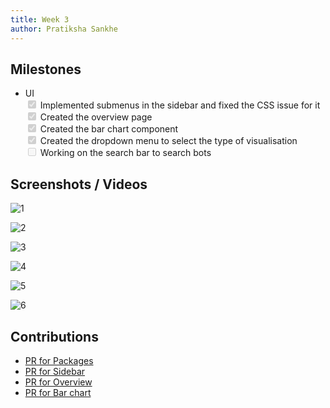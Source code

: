 ```yaml
---
title: Week 3
author: Pratiksha Sankhe
---
```


## Milestones

<ul>
  <li>UI</li>
  <input type="checkbox" disabled="" checked="true"/> Implemented submenus in the sidebar and fixed the CSS issue for it<br/>
  <input type="checkbox" disabled="" checked="true"/> Created the overview page<br/>
  <input type="checkbox" disabled="" checked="true"/> Created the bar chart component<br/>
   <input type="checkbox" disabled="" checked="true"/> Created the dropdown menu to select the type of visualisation<br/>
  <input type="checkbox" disabled="" /> Working on the search bar to search bots<br/>
</ul>

## Screenshots / Videos

![1](https://github.com/Code4GovTech/c4gt-milestones/assets/84843461/772557b9-d4e8-4744-9399-a5a033c79b17)
<br/>

![2](https://github.com/Code4GovTech/c4gt-milestones/assets/84843461/412044eb-2e62-479a-a3ef-a91a1ad26bdb)
<br/>

![3](https://github.com/Code4GovTech/c4gt-milestones/assets/84843461/a7621b82-6362-40a6-893f-52dd07e2b6f3)
<br/>

![4](https://github.com/Code4GovTech/c4gt-milestones/assets/84843461/dcb3132e-5b75-42ad-a108-61c270e44870)
<br/>

![5](https://github.com/Code4GovTech/c4gt-milestones/assets/84843461/ac1f5110-59e1-4063-907b-ccb3688fb6d3)
<br/>

![6](https://github.com/Code4GovTech/c4gt-milestones/assets/84843461/500403d7-f403-4b0e-ae6f-73414cc6a131)
## Contributions

- [PR for Packages](https://github.com/samagra-comms/uci-admin/pull/38)
- [PR for Sidebar](https://github.com/samagra-comms/uci-admin/pull/39)
- [PR for Overview](https://github.com/samagra-comms/uci-admin/pull/40)
- [PR for Bar chart](https://github.com/samagra-comms/uci-admin/pull/41)
